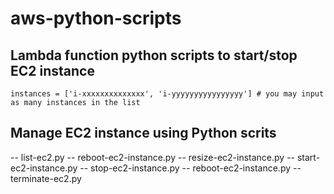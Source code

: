 # aws-python-scripts
## Lambda function python scripts to start/stop EC2 instance
    
    instances = ['i-xxxxxxxxxxxxxx', 'i-yyyyyyyyyyyyyyyy'] # you may input as many instances in the list
    
## Manage EC2 instance using Python scrits
    
   -- list-ec2.py
   -- reboot-ec2-instance.py
   -- resize-ec2-instance.py
   -- start-ec2-instance.py
   -- stop-ec2-instance.py
   -- reboot-ec2-instance.py
   -- terminate-ec2.py
